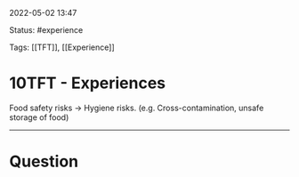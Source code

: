 2022-05-02 13:47

Status: #experience

Tags: [[TFT]], [[Experience]]

# 10TFT - Experiences
Food safety risks -> Hygiene risks. (e.g. Cross-contamination, unsafe storage of food)

---
# Question

